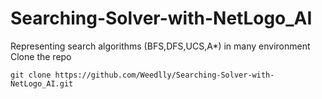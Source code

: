 # Searching-Solver-with-NetLogo_AI

Representing search algorithms (BFS,DFS,UCS,A*) in many environment
Clone the repo
```
git clone https://github.com/Weedlly/Searching-Solver-with-NetLogo_AI.git
```
